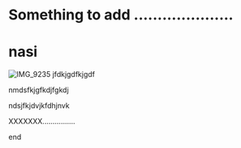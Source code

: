 # Something to add .....................

# nasi
![IMG_9235](https://github.com/johnfhk/nasi/assets/121623589/847de7a9-e669-4c5d-8e1b-21b419389fc0)
jfdkjgdfkjgdf

nmdsfkjgfkdjfgkdj

ndsjfkjdvjkfdhjnvk


XXXXXXX................

end
